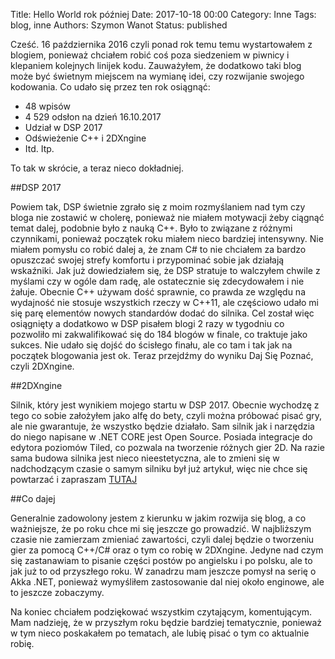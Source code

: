 Title: Hello World rok później
Date: 2017-10-18 00:00
Category: Inne
Tags: blog, inne
Authors: Szymon Wanot
Status: published

Cześć.  16 października 2016 czyli ponad rok temu temu wystartowałem z blogiem, ponieważ chciałem robić coś poza siedzeniem w piwnicy i klepaniem kolejnych linijek kodu. Zauważyłem, że dodatkowo taki blog może być świetnym miejscem na wymianę idei, czy rozwijanie swojego kodowania.
 Co udało się przez ten rok osiągnąć:

- 48 wpisów
- 4 529 odsłon na dzień 16.10.2017
- Udział w DSP 2017
- Odświeżenie C++ i 2DXngine
- Itd. Itp. 

To tak w skrócie, a teraz nieco dokładniej.

##DSP 2017

Powiem tak, DSP świetnie zgrało się z moim rozmyślaniem nad tym czy bloga nie zostawić w cholerę, ponieważ nie miałem motywacji żeby ciągnąć temat dalej, podobnie było z nauką C++. Było to związane z różnymi czynnikami, ponieważ początek roku miałem nieco bardziej intensywny. Nie miałem pomysłu co robić dalej a, że znam C# to nie chciałem za bardzo opuszczać swojej strefy komfortu i przypominać sobie jak działają wskaźniki. Jak już dowiedziałem się, że DSP stratuje to walczyłem chwile z myślami czy w ogóle dam radę, ale ostatecznie się zdecydowałem i nie żałuje.
Obecnie C++ używam dość sprawnie, co prawda ze względu na wydajność nie stosuje wszystkich rzeczy w C++11, ale częściowo udało mi się parę elementów nowych standardów dodać do silnika. Cel został więc osiągnięty a dodatkowo w DSP pisałem blogi 2 razy w tygodniu co pozwoliło mi zakwalifikować się do 184 blogów w finale, co traktuje jako sukces. Nie udało się dojść do ścisłego finału, ale co tam i tak jak na początek blogowania jest ok. Teraz przejdźmy do wyniku Daj Się Poznać, czyli 2DXngine.

##2DXngine

Silnik, który jest wynikiem mojego startu w DSP 2017. Obecnie wychodzę z tego co sobie założyłem jako alfę do bety, czyli można próbować pisać gry, ale nie gwarantuje, że wszystko będzie działało. Sam silnik jak i narzędzia do niego napisane w .NET CORE jest Open Source. Posiada integracje do edytora poziomów Tiled, co pozwala na tworzenie  różnych gier 2D.
Na razie sama budowa silnika jest nieco nieestetyczna, ale to zmieni się w nadchodzącym czasie
o samym silniku był już artykuł, więc nie chce się powtarzać i zapraszam [TUTAJ](https://harunx9.github.io/2dxngine-update-wersja-02x-alpha.html#2dxngine-update-wersja-02x-alpha)

##Co dajej

Generalnie zadowolony jestem z kierunku w jakim rozwija się blog, a co ważniejsze, że po roku chce mi się jeszcze go prowadzić. W najbliższym czasie nie zamierzam zmieniać zawartości, czyli dalej będzie o tworzeniu gier za pomocą C++/C# oraz o tym co robię w 2DXngine. Jedyne nad czym się zastanawiam to pisanie części postów po angielsku i po polsku, ale to jak już to od przyszłego roku. W zanadrzu mam jeszcze pomysł na serię o Akka .NET, ponieważ wymyśliłem zastosowanie dal niej około enginowe, ale to jeszcze zobaczymy. 

Na koniec chciałem podziękować wszystkim czytającym, komentującym. Mam nadzieję, że w przyszłym roku będzie bardziej tematycznie, ponieważ w tym nieco poskakałem po tematach, ale lubię pisać o tym co aktualnie robię. 